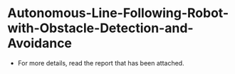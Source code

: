 # Autonomous-Line-Following-Robot-with-Obstacle-Detection-and-Avoidance
- For more details, read the report that has been attached. 
